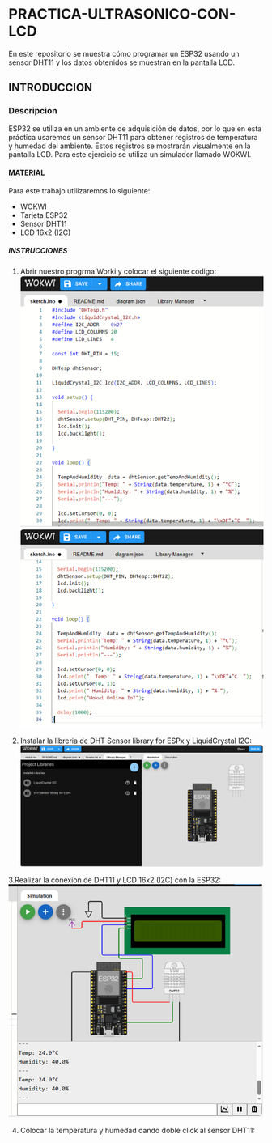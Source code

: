 # PRACTICA-ULTRASONICO-CON-LCD
En este repositorio se muestra cómo programar un ESP32 usando un sensor DHT11 y los datos obtenidos se muestran en la pantalla LCD.
## INTRODUCCION 
### Descripcion 

ESP32 se utiliza en un ambiente de adquisición de datos, por lo que en esta práctica usaremos un sensor DHT11 para obtener registros de temperatura y humedad del ambiente. Estos registros se mostrarán visualmente en la pantalla LCD. Para este ejercicio se utiliza un simulador llamado WOKWI.

#### MATERIAL
Para este trabajo utilizaremos lo siguiente:
* WOKWI
* Tarjeta ESP32
* Sensor DHT11
* LCD 16x2 (I2C)

##### INSTRUCCIONES 
1. Abrir nuestro progrma Worki y colocar el siguiente codigo:
![.](https://github.com/AdalGuadarrama/PRACTICA-ULTRASONICO-CON-LCD/blob/main/p4.0.png)
![.](https://github.com/AdalGuadarrama/PRACTICA-ULTRASONICO-CON-LCD/blob/main/p4.1.png)

2. Instalar la libreria de DHT Sensor library for ESPx y LiquidCrystal I2C:
![.](https://github.com/AdalGuadarrama/PRACTICA-ULTRASONICO-CON-LCD/blob/main/P4.2.png)

3.Realizar la conexion de DHT11 y LCD 16x2 (I2C) con la ESP32:
![.](https://github.com/AdalGuadarrama/PRACTICA-ULTRASONICO-CON-LCD/blob/main/P4.3.png)

4. Colocar la temperatura y humedad dando doble click al sensor DHT11:


